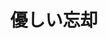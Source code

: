 ---
logo: images/music/優しい忘却.jpg
title: 優しい忘却
subTitle: 剧场版动画《凉宫春日的消失》主题曲，由Lantis于2010年2月24日发售

category: 音乐

hasResource: true
downloadList:
  - intro: flac+jpg
    size: 88.7MB
    link: https://pan.baidu.com/s/1MDsU5Hk_l2l37jFTX1AkgQ
  - intro: 云盘 提取码:jih5
    size: 88.7MB
    link: https://pan.baidu.com/s/1MDsU5Hk_l2l37jFTX1AkgQ
    
downloadContent: |
  剧场版动画《凉宫春日的消失》主题曲，由Lantis于2010年2月24日发售。<br>
  收录曲：<br>
  1．優しい忘却<br>
  作詞：畑 亜貴　作曲：伊藤真澄　編曲：虹音　歌詞原案：谷川 流<br>
  2．優しい忘却 -sonority-<br>
  作詞：畑 亜貴　作曲：伊藤真澄　歌詞原案：谷川 流<br>
  3．優しい忘却 -sincerity-<br>
  作詞：畑 亜貴　作曲/編曲：伊藤真澄　歌詞原案：谷川 流<br>
  4．優しい忘却～或る日の夢<br>
  作曲/編曲：伊藤真澄<br><br>
  版权属于:VCB-Studio<br>
  文件地址:https://vcb-s.com/archives/11328
---